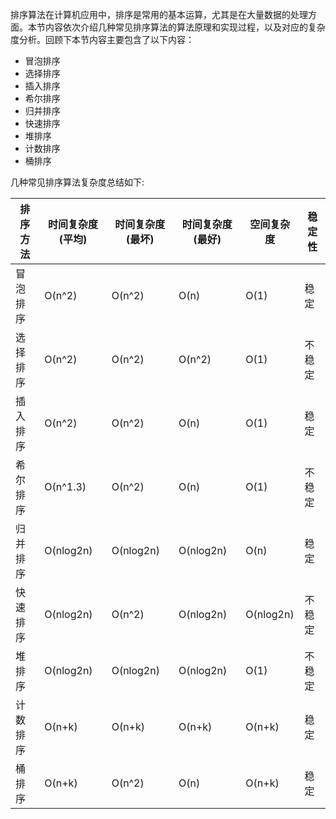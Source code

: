 排序算法在计算机应用中，排序是常用的基本运算，尤其是在大量数据的处理方面。本节内容依次介绍几种常见排序算法的算法原理和实现过程，以及对应的复杂度分析。回顾下本节内容主要包含了以下内容：

- 冒泡排序
- 选择排序
- 插入排序
- 希尔排序
- 归并排序
- 快速排序
- 堆排序
- 计数排序
- 桶排序

几种常见排序算法复杂度总结如下:

| 排序方法 | 时间复杂度(平均) | 时间复杂度(最坏) | 时间复杂度(最好) | 空间复杂度 | 稳定性 |
| -------- | ---------------- | ---------------- | ---------------- | ---------- | ------ |
| 冒泡排序 | O(n^2)           | O(n^2)           | O(n)             | O(1)       | 稳定   |
| 选择排序 | O(n^2)           | O(n^2)           | O(n^2)           | O(1)       | 不稳定 |
| 插入排序 | O(n^2)           | O(n^2)           | O(n)             | O(1)       | 稳定   |
| 希尔排序 | O(n^1.3)         | O(n^2)           | O(n)             | O(1)       | 不稳定 |
| 归并排序 | O(nlog2n)        | O(nlog2n)        | O(nlog2n)        | O(n)       | 稳定   |
| 快速排序 | O(nlog2n)        | O(n^2)           | O(nlog2n)        | O(nlog2n)  | 不稳定 |
| 堆排序   | O(nlog2n)        | O(nlog2n)        | O(nlog2n)        | O(1)       | 不稳定 |
| 计数排序 | O(n+k)           | O(n+k)           | O(n+k)           | O(n+k)     | 稳定   |
| 桶排序   | O(n+k)           | O(n^2)           | O(n)             | O(n+k)     | 稳定   |

